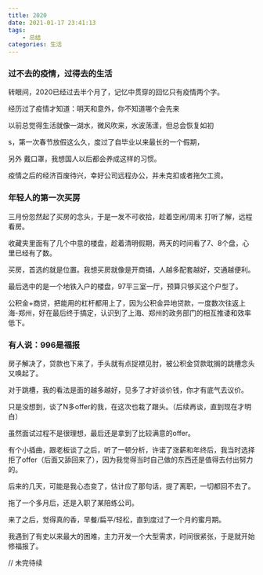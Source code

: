 ```yaml
---
title: 2020
date: 2021-01-17 23:41:13
tags:
    - 总结
categories: 生活
---
```


### 过不去的疫情，过得去的生活

转眼间，2020已经过去半个月了，记忆中贯穿的回忆只有疫情两个字。

经历过了疫情才知道：明天和意外，你不知道哪个会先来

以前总觉得生活就像一湖水，微风吹来，水波荡漾，但总会恢复如初

s，第一次春节放假这么久，度过了自毕业以来最长的一个假期，

另外 戴口罩，我想国人以后都会养成这样的习惯。

疫情之后的经济百废待兴，幸好公司远程办公，并未克扣或者拖欠工资。

### 年轻人的第一次买房

三月份忽然起了买房的念头，于是一发不可收拾，趁着空闲/周末 打听了解，远程看房。

收藏夹里面有了几个中意的楼盘，趁着清明假期，两天的时间看了7、8个盘，心里已经有了数。

买房，首选的就是位置。我想买房就像是开商铺，人越多配套越好，交通越便利。

最后选中的是一个地铁入户的楼盘，97平三室一厅，预算只够买这个户型了。

公积金+商贷，把能用的杠杆都用上了，因为公积金异地贷款，一度数次往返上海-郑州，好在最后终于搞定，认识到了上海、郑州的政务部门的相互推诿和效率低下。

### 有人说：996是福报

房子解决了，贷款也下来了，手头就有点捉襟见肘，被公积金贷款耽搁的跳槽念头又唤起了。

对于跳槽，我的看法是面的越多越好，见多了才好谈价钱，你才有底气去议价。

只是没想到，谈了N多offer的我，在这次也栽了跟头。（后续再谈，直到现在才明白）

虽然面试过程不是很理想，最后还是拿到了比较满意的offer。

有个小插曲，跟老板谈了之后，听了一顿分析，许诺了涨薪和年终后，我当时选择拒了offer（后面又舔回来了），因为我觉得当时自己做的东西还是值得去付出努力的。

后来的几天，可能是我心态变了，估计应了那句话，提了离职，一切都回不去了。

拖了一个多月后，还是入职了某陪练公司。

来了之后，觉得真的香，早餐/扁平/轻松，直到度过了一个月的蜜月期。

我遇到了有史以来最大的困难，主力开发一个大型需求，时间很紧张，于是就开始修福报了。

// 未完待续


